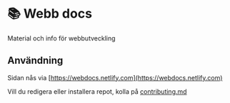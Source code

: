 # 📚 Webb docs

Material och info för webbutveckling 

## Användning
Sidan nås via [https://webdocs.netlify.com](https://webdocs.netlify.com)

Vill du redigera eller installera repot, kolla på [contributing.md](../web-docs/docs/info/contributing.md)